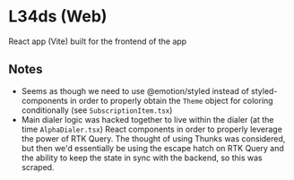 # L34ds (Web)

React app (Vite) built for the frontend of the app

## Notes

- Seems as though we need to use @emotion/styled instead of styled-components in order to properly obtain the `Theme` object for coloring conditionally (see `SubscriptionItem.tsx`)
- Main dialer logic was hacked together to live within the dialer (at the time `AlphaDialer.tsx`) React components in order to properly leverage the power of RTK Query. The thought of using Thunks was considered, but then we'd essentially be using the escape hatch on RTK Query and the ability to keep the state in sync with the backend, so this was scraped.
